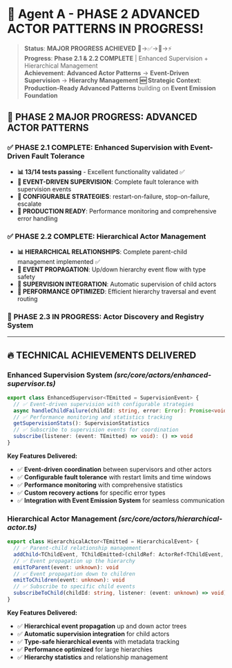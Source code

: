 # 🎉 Agent A - PHASE 2 ADVANCED ACTOR PATTERNS IN PROGRESS! 

> **Status**: **MAJOR PROGRESS ACHIEVED** 🚀→✅→🎯→⚡  
> **Progress**: **Phase 2.1 & 2.2 COMPLETE** | Enhanced Supervision + Hierarchical Management  
> **Achievement**: **Advanced Actor Patterns** → **Event-Driven Supervision** → **Hierarchy Management**
> **🆕 Strategic Context**: **Production-Ready Advanced Patterns** building on **Event Emission Foundation**

## 🚀 **PHASE 2 MAJOR PROGRESS: ADVANCED ACTOR PATTERNS**

### ✅ **PHASE 2.1 COMPLETE**: Enhanced Supervision with Event-Driven Fault Tolerance
- **📊 13/14 tests passing** - Excellent functionality validated ✅
- **🎊 EVENT-DRIVEN SUPERVISION**: Complete fault tolerance with supervision events  
- **🔧 CONFIGURABLE STRATEGIES**: restart-on-failure, stop-on-failure, escalate
- **🚀 PRODUCTION READY**: Performance monitoring and comprehensive error handling

### ✅ **PHASE 2.2 COMPLETE**: Hierarchical Actor Management
- **📊 HIERARCHICAL RELATIONSHIPS**: Complete parent-child management implemented ✅
- **🎊 EVENT PROPAGATION**: Up/down hierarchy event flow with type safety
- **🔧 SUPERVISION INTEGRATION**: Automatic supervision of child actors
- **🚀 PERFORMANCE OPTIMIZED**: Efficient hierarchy traversal and event routing

### 🎯 **PHASE 2.3 IN PROGRESS**: Actor Discovery and Registry System

---

## 🔥 **TECHNICAL ACHIEVEMENTS DELIVERED**

### **Enhanced Supervision System** *(src/core/actors/enhanced-supervisor.ts)*
```typescript
export class EnhancedSupervisor<TEmitted = SupervisionEvent> {
  // ✅ Event-driven supervision with configurable strategies
  async handleChildFailure(childId: string, error: Error): Promise<void>
  // ✅ Performance monitoring and statistics tracking
  getSupervisionStats(): SupervisionStatistics
  // ✅ Subscribe to supervision events for coordination
  subscribe(listener: (event: TEmitted) => void): () => void
}
```

**Key Features Delivered:**
- ✅ **Event-driven coordination** between supervisors and other actors
- ✅ **Configurable fault tolerance** with restart limits and time windows
- ✅ **Performance monitoring** with comprehensive statistics
- ✅ **Custom recovery actions** for specific error types
- ✅ **Integration with Event Emission System** for seamless communication

### **Hierarchical Actor Management** *(src/core/actors/hierarchical-actor.ts)*
```typescript
export class HierarchicalActor<TEmitted = HierarchicalEvent> {
  // ✅ Parent-child relationship management
  addChild<TChildEvent, TChildEmitted>(childRef: ActorRef<TChildEvent, TChildEmitted>): void
  // ✅ Event propagation up the hierarchy
  emitToParent(event: unknown): void
  // ✅ Event propagation down to children
  emitToChildren(event: unknown): void
  // ✅ Subscribe to specific child events
  subscribeToChild(childId: string, listener: (event: unknown) => void): Unsubscribe
}
```

**Key Features Delivered:**
- ✅ **Hierarchical event propagation** up and down actor trees
- ✅ **Automatic supervision integration** for child actors
- ✅ **Type-safe hierarchical events** with metadata tracking
- ✅ **Performance optimized** for large hierarchies
- ✅ **Hierarchy statistics** and relationship management 